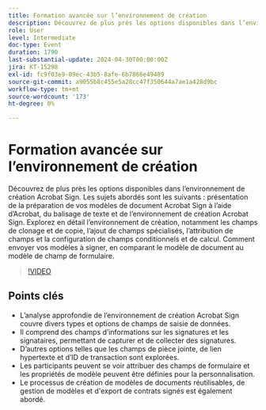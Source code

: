 ```yaml
---
title: Formation avancée sur l’environnement de création
description: Découvrez de plus près les options disponibles dans l’environnement de création Acrobat Sign.
role: User
level: Intermediate
doc-type: Event
duration: 1790
last-substantial-update: 2024-04-30T00:00:00Z
jira: KT-15298
exl-id: fc9f03e9-09ec-43b5-8afe-6b7866e49489
source-git-commit: a9055b8c455e5a28cc47f350644a7ae1a428d9bc
workflow-type: tm+mt
source-wordcount: '173'
ht-degree: 0%

---
```


# Formation avancée sur l’environnement de création

Découvrez de plus près les options disponibles dans l’environnement de création Acrobat Sign. Les sujets abordés sont les suivants : présentation de la préparation de vos modèles de document Acrobat Sign à l’aide d’Acrobat, du balisage de texte et de l’environnement de création Acrobat Sign. Explorez en détail l’environnement de création, notamment les champs de clonage et de copie, l’ajout de champs spécialisés, l’attribution de champs et la configuration de champs conditionnels et de calcul. Comment envoyer vos modèles à signer, en comparant le modèle de document au modèle de champ de formulaire.

>[!VIDEO](https://video.tv.adobe.com/v/3455897/?learn=on&captions=fre_fr)

## Points clés

* L’analyse approfondie de l’environnement de création Acrobat Sign couvre divers types et options de champs de saisie de données.
* Il comprend des champs d’informations sur les signatures et les signataires, permettant de capturer et de collecter des signatures.
* D’autres options telles que les champs de pièce jointe, de lien hypertexte et d’ID de transaction sont explorées.
* Les participants peuvent se voir attribuer des champs de formulaire et les propriétés de modèle peuvent être définies pour la personnalisation.
* Le processus de création de modèles de documents réutilisables, de gestion de modèles et d&#39;export de contrats signés est également abordé.
